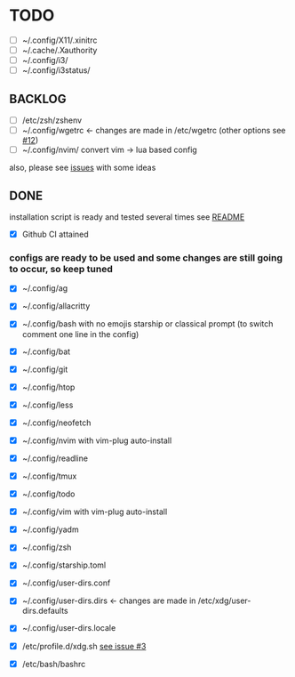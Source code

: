 # TODO
- [ ] ~/.config/X11/.xinitrc
- [ ] ~/.cache/.Xauthority
- [ ] ~/.config/i3/
- [ ] ~/.config/i3status/

## BACKLOG
- [ ] /etc/zsh/zshenv
- [ ] ~/.config/wgetrc <- changes are made in /etc/wgetrc (other options see [#12](https://github.com/orleanski/dotfiles/issues/12))
- [ ] ~/.config/nvim/ convert vim -> lua based config

also, please see [issues](https://github.com/orleanski/dotfiles/issues) with some ideas

## DONE

installation script is ready and tested several times see [README](README.md)

- [x] Github CI attained

### configs are ready to be used and some changes are still going to occur, so keep tuned

- [x] ~/.config/ag
- [x] ~/.config/allacritty
- [x] ~/.config/bash with no emojis starship or classical prompt (to switch comment one line in the config)
- [x] ~/.config/bat
- [x] ~/.config/git
- [x] ~/.config/htop
- [x] ~/.config/less
- [x] ~/.config/neofetch
- [x] ~/.config/nvim with vim-plug auto-install
- [x] ~/.config/readline
- [x] ~/.config/tmux
- [x] ~/.config/todo
- [x] ~/.config/vim with vim-plug auto-install
- [x] ~/.config/yadm
- [x] ~/.config/zsh
- [x] ~/.config/starship.toml
- [x] ~/.config/user-dirs.conf
- [x] ~/.config/user-dirs.dirs <- changes are made in /etc/xdg/user-dirs.defaults
- [x] ~/.config/user-dirs.locale
- [x] /etc/profile.d/xdg.sh [see issue #3](https://github.com/orleanski/dotfiles/issues/3#issue-806949413)
- [x] /etc/bash/bashrc


